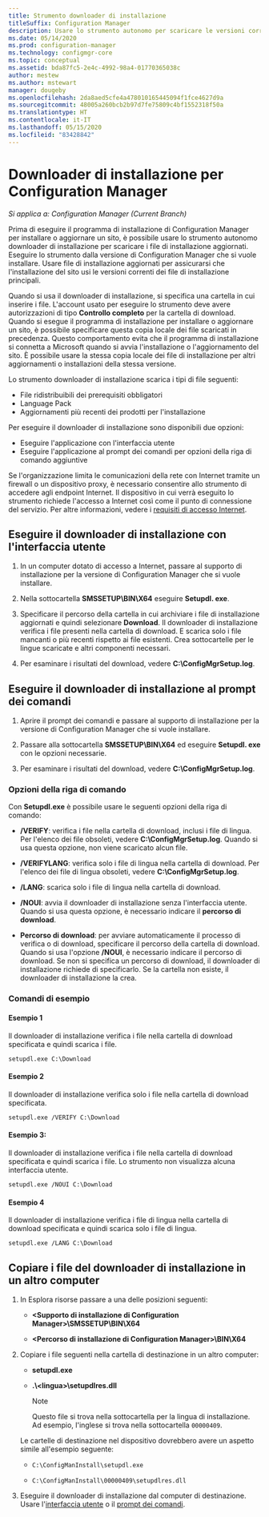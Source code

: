 ```yaml
---
title: Strumento downloader di installazione
titleSuffix: Configuration Manager
description: Usare lo strumento autonomo per scaricare le versioni correnti dei file di installazione fondamentali per l'installazione.
ms.date: 05/14/2020
ms.prod: configuration-manager
ms.technology: configmgr-core
ms.topic: conceptual
ms.assetid: bda87fc5-2e4c-4992-98a4-01770365038c
author: mestew
ms.author: mstewart
manager: dougeby
ms.openlocfilehash: 2da8aed5cfe4a478010165445094f1fce4627d9a
ms.sourcegitcommit: 48005a260bcb2b97d7fe75809c4bf1552318f50a
ms.translationtype: HT
ms.contentlocale: it-IT
ms.lasthandoff: 05/15/2020
ms.locfileid: "83428842"
---
```

# <a name="setup-downloader-for-configuration-manager"></a>Downloader di installazione per Configuration Manager

*Si applica a: Configuration Manager (Current Branch)*

Prima di eseguire il programma di installazione di Configuration Manager per installare o aggiornare un sito, è possibile usare lo strumento autonomo downloader di installazione per scaricare i file di installazione aggiornati. Eseguire lo strumento dalla versione di Configuration Manager che si vuole installare. Usare file di installazione aggiornati per assicurarsi che l'installazione del sito usi le versioni correnti dei file di installazione principali.

Quando si usa il downloader di installazione, si specifica una cartella in cui inserire i file. L'account usato per eseguire lo strumento deve avere autorizzazioni di tipo **Controllo completo** per la cartella di download. Quando si esegue il programma di installazione per installare o aggiornare un sito, è possibile specificare questa copia locale dei file scaricati in precedenza. Questo comportamento evita che il programma di installazione si connetta a Microsoft quando si avvia l'installazione o l'aggiornamento del sito. È possibile usare la stessa copia locale dei file di installazione per altri aggiornamenti o installazioni della stessa versione.

Lo strumento downloader di installazione scarica i tipi di file seguenti:

- File ridistribuibili dei prerequisiti obbligatori
- Language Pack
- Aggiornamenti più recenti dei prodotti per l'installazione

Per eseguire il downloader di installazione sono disponibili due opzioni:

- Eseguire l'applicazione con l'interfaccia utente
- Eseguire l'applicazione al prompt dei comandi per opzioni della riga di comando aggiuntive

Se l'organizzazione limita le comunicazioni della rete con Internet tramite un firewall o un dispositivo proxy, è necessario consentire allo strumento di accedere agli endpoint Internet. Il dispositivo in cui verrà eseguito lo strumento richiede l'accesso a Internet così come il punto di connessione del servizio. Per altre informazioni, vedere i [requisiti di accesso Internet](../../../plan-design/network/internet-endpoints.md#bkmk_scp).<!-- SCCMDocs#677 -->

## <a name="run-setup-downloader-with-the-user-interface"></a><a name="bkmk_ui"></a> Eseguire il downloader di installazione con l'interfaccia utente

1. In un computer dotato di accesso a Internet, passare al supporto di installazione per la versione di Configuration Manager che si vuole installare.

1. Nella sottocartella **SMSSETUP\BIN\X64** eseguire **Setupdl. exe**.

1. Specificare il percorso della cartella in cui archiviare i file di installazione aggiornati e quindi selezionare **Download**. Il downloader di installazione verifica i file presenti nella cartella di download. E scarica solo i file mancanti o più recenti rispetto ai file esistenti. Crea sottocartelle per le lingue scaricate e altri componenti necessari.

1. Per esaminare i risultati del download, vedere **C:\ConfigMgrSetup.log**.

## <a name="run-setup-downloader-from-a-command-prompt"></a><a name="bkmk_cmd"></a> Eseguire il downloader di installazione al prompt dei comandi

1. Aprire il prompt dei comandi e passare al supporto di installazione per la versione di Configuration Manager che si vuole installare.

1. Passare alla sottocartella **SMSSETUP\BIN\X64** ed eseguire **Setupdl. exe** con le opzioni necessarie.

1. Per esaminare i risultati del download, vedere **C:\ConfigMgrSetup.log**.

### <a name="command-line-options"></a>Opzioni della riga di comando

Con **Setupdl.exe** è possibile usare le seguenti opzioni della riga di comando:

- **/VERIFY**: verifica i file nella cartella di download, inclusi i file di lingua. Per l'elenco dei file obsoleti, vedere **C:\ConfigMgrSetup.log**. Quando si usa questa opzione, non viene scaricato alcun file.

- **/VERIFYLANG**: verifica solo i file di lingua nella cartella di download. Per l'elenco dei file di lingua obsoleti, vedere **C:\ConfigMgrSetup.log**.

- **/LANG**: scarica solo i file di lingua nella cartella di download.

- **/NOUI**: avvia il downloader di installazione senza l'interfaccia utente. Quando si usa questa opzione, è necessario indicare il **percorso di download**.

- **Percorso di download**: per avviare automaticamente il processo di verifica o di download, specificare il percorso della cartella di download. Quando si usa l'opzione **/NOUI**, è necessario indicare il percorso di download. Se non si specifica un percorso di download, il downloader di installazione richiede di specificarlo. Se la cartella non esiste, il downloader di installazione la crea.

### <a name="example-commands"></a>Comandi di esempio

#### <a name="example-1"></a>Esempio 1

Il downloader di installazione verifica i file nella cartella di download specificata e quindi scarica i file.

`setupdl.exe C:\Download`

#### <a name="example-2"></a>Esempio 2

Il downloader di installazione verifica solo i file nella cartella di download specificata.

`setupdl.exe /VERIFY C:\Download`

#### <a name="example-3"></a>Esempio 3:

Il downloader di installazione verifica i file nella cartella di download specificata e quindi scarica i file. Lo strumento non visualizza alcuna interfaccia utente.

`setupdl.exe /NOUI C:\Download`

#### <a name="example-4"></a>Esempio 4

Il downloader di installazione verifica i file di lingua nella cartella di download specificata e quindi scarica solo i file di lingua.

`setupdl.exe /LANG C:\Download`

## <a name="copy-setup-downloader-files-to-another-computer"></a><a name="bkmk_cp-files"></a> Copiare i file del downloader di installazione in un altro computer

1. In Esplora risorse passare a una delle posizioni seguenti:

    - **&lt;Supporto di installazione di Configuration Manager>\SMSSETUP\BIN\X64**

    - **&lt;Percorso di installazione di Configuration Manager>\BIN\X64**

1. Copiare i file seguenti nella cartella di destinazione in un altro computer:

    - **setupdl.exe**

    - **.\\&lt;lingua>\\setupdlres.dll**

        > [!NOTE]
        > Questo file si trova nella sottocartella per la lingua di installazione. Ad esempio, l'inglese si trova nella sottocartella `00000409`.

    Le cartelle di destinazione nel dispositivo dovrebbero avere un aspetto simile all'esempio seguente:

    - `C:\ConfigManInstall\setupdl.exe`

    - `C:\ConfigManInstall\00000409\setupdlres.dll`

1. Eseguire il downloader di installazione dal computer di destinazione. Usare l'[interfaccia utente](#bkmk_ui) o il [prompt dei comandi](#bkmk_cmd).
